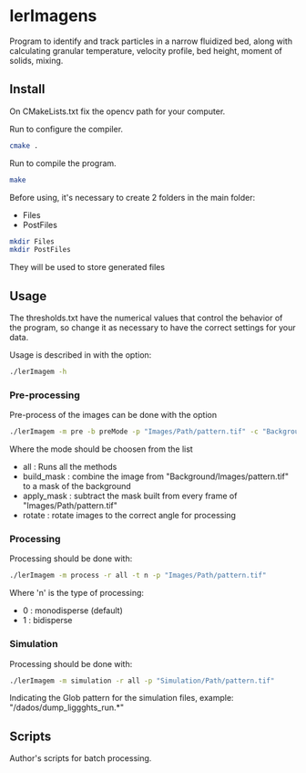 # lerImagens

Program to identify and track particles in a narrow fluidized bed, along with calculating granular temperature, velocity profile, bed height, moment of solids, mixing.

## Install

On CMakeLists.txt fix the opencv path for your computer.

Run to configure the compiler.
```bash
cmake .
```

Run to compile the program. 
```bash
make
```

Before using, it's necessary to create 2 folders in the main folder:
* Files
* PostFiles
```bash
mkdir Files
mkdir PostFiles
```
They will be used to store generated files

## Usage

The thresholds.txt have the numerical values that control the behavior of the program, so change it as necessary to have the correct settings for your data.

Usage is described in with the option:
```bash
./lerImagem -h
```

### Pre-processing

Pre-process of the images can be done with the option
```bash
./lerImagem -m pre -b preMode -p "Images/Path/pattern.tif" -c "Background/Images/pattern.tif"
```

Where the mode should be choosen from the list
- all : Runs all the methods
- build_mask : combine the image from "Background/Images/pattern.tif" to a mask of the background
- apply_mask : subtract the mask built from every frame of "Images/Path/pattern.tif"
- rotate : rotate images to the correct angle for processing

### Processing

Processing should be done with:
```bash
./lerImagem -m process -r all -t n -p "Images/Path/pattern.tif"
```

Where 'n' is the type of processing:
- 0 : monodisperse (default)
- 1 : bidisperse

### Simulation

Processing should be done with:
```bash
./lerImagem -m simulation -r all -p "Simulation/Path/pattern.tif"
```

Indicating the Glob pattern for the simulation files, example: "/dados/dump_liggghts_run.*"

## Scripts

Author's scripts for batch processing.
